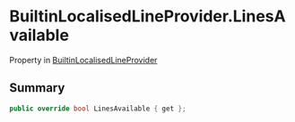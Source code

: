 # BuiltinLocalisedLineProvider.LinesAvailable

Property in [BuiltinLocalisedLineProvider](/docs/api/csharp/yarn.unity.builtinlocalisedlineprovider.md)

## Summary



```csharp
public override bool LinesAvailable { get };
```

